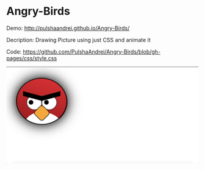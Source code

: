 # Angry-Birds

Demo: http://pulshaandrei.github.io/Angry-Birds/

Decription: Drawing Picture using just CSS and animate it

Code: https://github.com/PulshaAndrei/Angry-Birds/blob/gh-pages/css/style.css

![Screenshot](https://github.com/PulshaAndrei/Angry-Birds/blob/master/Screenshot%202020-05-05%20at%2011.17.06.png?raw=true)
